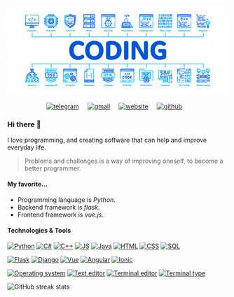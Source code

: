 <p align='center'>
<a href='https://www.leandergangso.no'><img src='https://raw.githubusercontent.com/leandergangso/leandergangso/main/icons/banner.png'></a>
</p>

<p align='center'>
<a href='https://web.telegram.org/#/im?p=@LeanderGan'><img src='https://cdn.jsdelivr.net/npm/simple-icons@3.0.1/icons/telegram.svg' alt='telegram' height='40'></a>&nbsp;&nbsp;&nbsp;&nbsp;
<a href='mailto:leander.gangso@gmail.com'><img src='https://cdn.jsdelivr.net/npm/simple-icons@3.0.1/icons/gmail.svg' alt='gmail' height='40'></a>&nbsp;&nbsp;&nbsp;&nbsp;
<a href='https://www.leandergangso.no'><img src='https://cdn.jsdelivr.net/npm/simple-icons@3.0.1/icons/icloud.svg' alt='website' height='40'></a>&nbsp;&nbsp;&nbsp;&nbsp;
<a href='https://github.com/leandergangso'><img src='https://cdn.jsdelivr.net/npm/simple-icons@3.0.1/icons/github.svg' alt='github' height='40'></a>&nbsp;&nbsp;&nbsp;&nbsp;
</p>

### Hi there 👋

I love programming, and creating software that can help and improve everyday life.

> Problems and challenges is a way of improving oneself, to become a better programmer.

#### My favorite...

- Programming language is *Python*.
- Backend framework is *flask*.
- Frontend framework is *vue.js*.

#### Technologies & Tools

[![Python](https://img.shields.io/badge/Code-Python-yellow?logo=name&logoColor=white)](#)
[![C#](https://img.shields.io/badge/Code-C%23-blueviolet?logo=name&logoColor=white)](#)
[![C++](https://img.shields.io/badge/Code-C++-blue?logo=name&logoColor=white)](#)
[![JS](https://img.shields.io/badge/Code-JS-yellow?logo=name&logoColor=white)](#)
[![Java](https://img.shields.io/badge/Code-Java-red?logo=name&logoColor=white)](#)
[![HTML](https://img.shields.io/badge/Code-HTML-orange?logo=name&logoColor=white)](#)
[![CSS](https://img.shields.io/badge/Code-CSS-blue?logo=name&logoColor=white)](#)
[![SQL](https://img.shields.io/badge/Code-SQL-blue?logo=name&logoColor=white)](#)

[![Flask](https://img.shields.io/badge/Tool-Flask-black?logo=flask&logoColor=white)](#)
[![Django](https://img.shields.io/badge/Tool-Django-success?logo=django&logoColor=white)](#)
[![Vue](https://img.shields.io/badge/Tool-Vue-success?logo=vue&logoColor=white)](#)
[![Angular](https://img.shields.io/badge/Tool-Angular-red?logo=angular&logoColor=white)](#)
[![Ionic](https://img.shields.io/badge/Tool-Ionic-blue?logo=ionic&logoColor=white)](#)

[![Operating system](https://img.shields.io/badge/OS-Linux-blue?logo=linux&logoColor=white)](#)
[![Text editor](https://img.shields.io/badge/Editor-VS_Code-blue?logo=visual-studio-code&logoColor=white)](#)
[![Terminal editor](https://img.shields.io/badge/Editor-Vim-success?logo=vim&logoColor=white)](#)
[![Terminal type](https://img.shields.io/badge/Shell-Bash-success?logo=bash&logoColor=white)](#)

![GitHub streak stats](https://github-readme-streak-stats.herokuapp.com/?user=leandergangso)  

